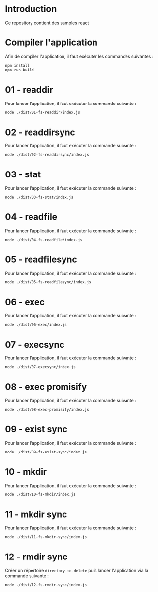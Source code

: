 # Introduction

Ce repository contient des samples react

# Compiler l'application

Afin de compiler l'application, il faut exécuter les commandes suivantes :

```bash
npm install
npm run build
```

# 01 - readdir

Pour lancer l'application, il faut exécuter la commande suivante :

```bash
node ./dist/01-fs-readdir/index.js
```

# 02 - readdirsync

Pour lancer l'application, il faut exécuter la commande suivante :

```bash
node ./dist/02-fs-readdirsync/index.js
```

# 03 - stat

Pour lancer l'application, il faut exécuter la commande suivante :

```bash
node ./dist/03-fs-stat/index.js
```

# 04 - readfile

Pour lancer l'application, il faut exécuter la commande suivante :

```bash
node ./dist/04-fs-readfile/index.js
```

# 05 - readfilesync

Pour lancer l'application, il faut exécuter la commande suivante :

```bash
node ./dist/05-fs-readfilesync/index.js
```

# 06 - exec

Pour lancer l'application, il faut exécuter la commande suivante :

```bash
node ./dist/06-exec/index.js
```

# 07 - execsync

Pour lancer l'application, il faut exécuter la commande suivante :

```bash
node ./dist/07-execsync/index.js
```

# 08 - exec promisify

Pour lancer l'application, il faut exécuter la commande suivante :

```bash
node ./dist/08-exec-promisify/index.js
```

# 09 - exist sync

Pour lancer l'application, il faut exécuter la commande suivante :

```bash
node ./dist/09-fs-exist-sync/index.js
```

# 10 - mkdir

Pour lancer l'application, il faut exécuter la commande suivante :

```bash
node ./dist/10-fs-mkdir/index.js
```

# 11 - mkdir sync

Pour lancer l'application, il faut exécuter la commande suivante :

```bash
node ./dist/11-fs-mkdir-sync/index.js
```

# 12 - rmdir sync

Créer un répertoire `directory-to-delete` puis lancer l'application via la commande suivante :

```bash
node ./dist/12-fs-rmdir-sync/index.js
```
